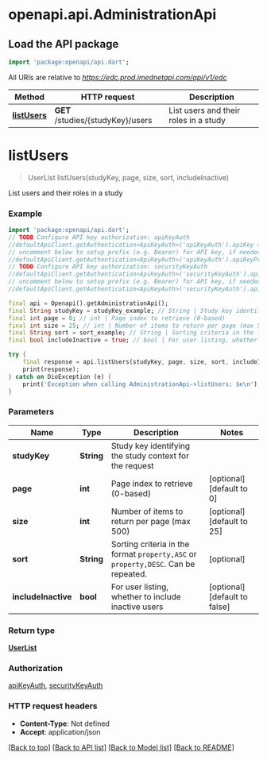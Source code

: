 # openapi.api.AdministrationApi

## Load the API package
```dart
import 'package:openapi/api.dart';
```

All URIs are relative to *https://edc.prod.imednetapi.com/api/v1/edc*

Method | HTTP request | Description
------------- | ------------- | -------------
[**listUsers**](AdministrationApi.md#listusers) | **GET** /studies/{studyKey}/users | List users and their roles in a study


# **listUsers**
> UserList listUsers(studyKey, page, size, sort, includeInactive)

List users and their roles in a study

### Example
```dart
import 'package:openapi/api.dart';
// TODO Configure API key authorization: apiKeyAuth
//defaultApiClient.getAuthentication<ApiKeyAuth>('apiKeyAuth').apiKey = 'YOUR_API_KEY';
// uncomment below to setup prefix (e.g. Bearer) for API key, if needed
//defaultApiClient.getAuthentication<ApiKeyAuth>('apiKeyAuth').apiKeyPrefix = 'Bearer';
// TODO Configure API key authorization: securityKeyAuth
//defaultApiClient.getAuthentication<ApiKeyAuth>('securityKeyAuth').apiKey = 'YOUR_API_KEY';
// uncomment below to setup prefix (e.g. Bearer) for API key, if needed
//defaultApiClient.getAuthentication<ApiKeyAuth>('securityKeyAuth').apiKeyPrefix = 'Bearer';

final api = Openapi().getAdministrationApi();
final String studyKey = studyKey_example; // String | Study key identifying the study context for the request
final int page = 0; // int | Page index to retrieve (0-based)
final int size = 25; // int | Number of items to return per page (max 500)
final String sort = sort_example; // String | Sorting criteria in the format `property,ASC` or `property,DESC`. Can be repeated.
final bool includeInactive = true; // bool | For user listing, whether to include inactive users

try {
    final response = api.listUsers(studyKey, page, size, sort, includeInactive);
    print(response);
} catch on DioException (e) {
    print('Exception when calling AdministrationApi->listUsers: $e\n');
}
```

### Parameters

Name | Type | Description  | Notes
------------- | ------------- | ------------- | -------------
 **studyKey** | **String**| Study key identifying the study context for the request | 
 **page** | **int**| Page index to retrieve (0-based) | [optional] [default to 0]
 **size** | **int**| Number of items to return per page (max 500) | [optional] [default to 25]
 **sort** | **String**| Sorting criteria in the format `property,ASC` or `property,DESC`. Can be repeated. | [optional] 
 **includeInactive** | **bool**| For user listing, whether to include inactive users | [optional] [default to false]

### Return type

[**UserList**](UserList.md)

### Authorization

[apiKeyAuth](../README.md#apiKeyAuth), [securityKeyAuth](../README.md#securityKeyAuth)

### HTTP request headers

 - **Content-Type**: Not defined
 - **Accept**: application/json

[[Back to top]](#) [[Back to API list]](../README.md#documentation-for-api-endpoints) [[Back to Model list]](../README.md#documentation-for-models) [[Back to README]](../README.md)

